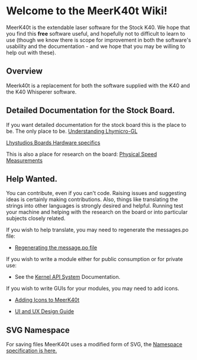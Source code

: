 # Welcome to the MeerK40t Wiki!
MeerK40t is the extendable laser software for the Stock K40. We hope that you find this **free** software useful, and hopefully not to difficult to learn to use (though we know there is scope for improvement in both the software's usability and the documentation - and we hope that you may be willing to help out with these).

## Overview
Meerk40t is a replacement for both the software supplied with the K40 and the K40 Whisperer software.

## Detailed Documentation for the Stock Board.

If you want detailed documentation for the stock board this is the place to be. The only place to be.
[Understanding Lhymicro-GL](https://github.com/meerk40t/meerk40t/wiki/Lhymicro-GL)

[Lhystudios Boards Hardware specifics](https://github.com/meerk40t/meerk40t/wiki/Lhystudios-Boards-Hardware-specifics)

This is also a place for research on the board:
[Physical Speed Measurements](https://github.com/meerk40t/meerk40t/wiki/Physical-Speed-Measurements)

## Help Wanted.

You can contribute, even if you can't code. Raising issues and suggesting ideas is certainly making contributions. Also, things like translating the strings into other languages is strongly desired and helpful. Running test your machine and helping with the research on the board or into particular subjects closely related.

If you wish to help translate, you may need to regenerate the messages.po file:

* [Regenerating the message.po file](https://github.com/meerk40t/meerk40t/wiki/Regenerating-the-message.po-file)

If you wish to write a module either for public consumption or for private use:

* See the [Kernel API System](https://github.com/meerk40t/meerk40t/wiki/Kernel-API-System) Documentation.

If you wish to write GUIs for your modules, you may need to add icons.

* [Adding Icons to MeerK40t](https://github.com/meerk40t/meerk40t/wiki/Adding-Icons-to-a-MeerK40t-Module)

* [UI and UX Design Guide](https://github.com/meerk40t/meerk40t/wiki/UI-and-UX-Design-Guide)

## SVG Namespace

For saving files MeerK40t uses a modified form of SVG, the [Namespace specification is here.](https://github.com/meerk40t/meerk40t/wiki/Namespace)

